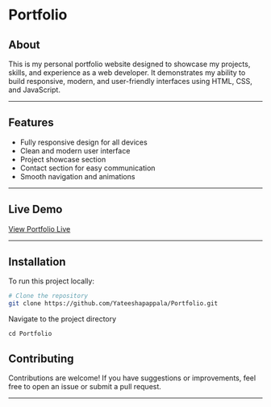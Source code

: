 # Portfolio

##  About

This is my personal portfolio website designed to showcase my projects, skills, and experience as a web developer. It demonstrates my ability to build responsive, modern, and user-friendly interfaces using HTML, CSS, and JavaScript.

---

##  Features

- Fully responsive design for all devices  
- Clean and modern user interface  
- Project showcase section  
- Contact section for easy communication  
- Smooth navigation and animations

---

##  Live Demo

[View Portfolio Live](https://yateesha-pappala-portfolio.vercel.app/)

---

##  Installation

To run this project locally:

```bash
# Clone the repository
git clone https://github.com/Yateeshapappala/Portfolio.git
```
Navigate to the project directory
```
cd Portfolio
```
##  Contributing

Contributions are welcome! If you have suggestions or improvements, feel free to open an issue or submit a pull request.

---


